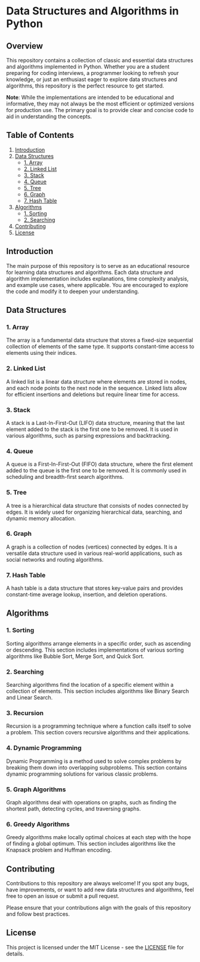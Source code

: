 # Data Structures and Algorithms in Python

## Overview

This repository contains a collection of classic and essential data structures and algorithms implemented in Python. Whether you are a student preparing for coding interviews, a programmer looking to refresh your knowledge, or just an enthusiast eager to explore data structures and algorithms, this repository is the perfect resource to get started.

**Note**: While the implementations are intended to be educational and informative, they may not always be the most efficient or optimized versions for production use. The primary goal is to provide clear and concise code to aid in understanding the concepts.

## Table of Contents

1. [Introduction](#introduction)
2. [Data Structures](#data-structures)
    - [1. Array](#array)
    - [2. Linked List](#linked-list)
    - [3. Stack](#stack)
    - [4. Queue](#queue)
    - [5. Tree](#tree)
    - [6. Graph](#graph)
    - [7. Hash Table](#hash-table)
3. [Algorithms](#algorithms)
    - [1. Sorting](#sorting)
    - [2. Searching](#searching)
4. [Contributing](#contributing)
5. [License](#license)

## Introduction

The main purpose of this repository is to serve as an educational resource for learning data structures and algorithms. Each data structure and algorithm implementation includes explanations, time complexity analysis, and example use cases, where applicable. You are encouraged to explore the code and modify it to deepen your understanding.

## Data Structures

### 1. Array

The array is a fundamental data structure that stores a fixed-size sequential collection of elements of the same type. It supports constant-time access to elements using their indices.

### 2. Linked List

A linked list is a linear data structure where elements are stored in nodes, and each node points to the next node in the sequence. Linked lists allow for efficient insertions and deletions but require linear time for access.

### 3. Stack

A stack is a Last-In-First-Out (LIFO) data structure, meaning that the last element added to the stack is the first one to be removed. It is used in various algorithms, such as parsing expressions and backtracking.

### 4. Queue

A queue is a First-In-First-Out (FIFO) data structure, where the first element added to the queue is the first one to be removed. It is commonly used in scheduling and breadth-first search algorithms.

### 5. Tree

A tree is a hierarchical data structure that consists of nodes connected by edges. It is widely used for organizing hierarchical data, searching, and dynamic memory allocation.

### 6. Graph

A graph is a collection of nodes (vertices) connected by edges. It is a versatile data structure used in various real-world applications, such as social networks and routing algorithms.

### 7. Hash Table

A hash table is a data structure that stores key-value pairs and provides constant-time average lookup, insertion, and deletion operations.

## Algorithms

### 1. Sorting

Sorting algorithms arrange elements in a specific order, such as ascending or descending. This section includes implementations of various sorting algorithms like Bubble Sort, Merge Sort, and Quick Sort.

### 2. Searching

Searching algorithms find the location of a specific element within a collection of elements. This section includes algorithms like Binary Search and Linear Search.

### 3. Recursion

Recursion is a programming technique where a function calls itself to solve a problem. This section covers recursive algorithms and their applications.

### 4. Dynamic Programming

Dynamic Programming is a method used to solve complex problems by breaking them down into overlapping subproblems. This section contains dynamic programming solutions for various classic problems.

### 5. Graph Algorithms

Graph algorithms deal with operations on graphs, such as finding the shortest path, detecting cycles, and traversing graphs.

### 6. Greedy Algorithms

Greedy algorithms make locally optimal choices at each step with the hope of finding a global optimum. This section includes algorithms like the Knapsack problem and Huffman encoding.

## Contributing

Contributions to this repository are always welcome! If you spot any bugs, have improvements, or want to add new data structures and algorithms, feel free to open an issue or submit a pull request.

Please ensure that your contributions align with the goals of this repository and follow best practices.

## License

This project is licensed under the MIT License - see the [LICENSE](LICENSE) file for details.

